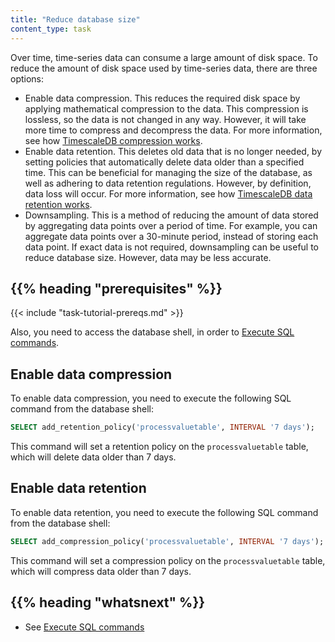 ```yaml
---
title: "Reduce database size"
content_type: task
---
```


<!-- overview -->

Over time, time-series data can consume a large amount of disk space. To reduce
the amount of disk space used by time-series data, there are three options:

- Enable data compression. This reduces the required disk space by applying
mathematical compression to the data. This compression is lossless, so the data
is not changed in any way. However, it will take more time to compress and
decompress the data. For more information, see how
[TimescaleDB compression works](https://docs.timescale.com/timescaledb/latest/how-to-guides/compression/about-compression/#about-compression).
- Enable data retention. This deletes old data that is no longer needed, by
setting policies that automatically delete data older than a specified time. This
can be beneficial for managing the size of the database, as well as adhering to
data retention regulations. However, by definition, data loss will occur. For
more information, see how
[TimescaleDB data retention works](https://docs.timescale.com/timescaledb/latest/how-to-guides/data-retention/about-data-retention/).
- Downsampling. This is a method of reducing the amount of data stored by
aggregating data points over a period of time. For example, you can aggregate
data points over a 30-minute period, instead of storing each data point. If exact
data is not required, downsampling can be useful to reduce database size.
However, data may be less accurate.

## {{% heading "prerequisites" %}}

{{< include "task-tutorial-prereqs.md" >}}

Also, you need to access the database shell, in order to
[Execute SQL commands](/docs/administration/execute-sql-in-database).

<!-- steps -->

## Enable data compression

To enable data compression, you need to execute the following SQL command from
the database shell:

```sql
SELECT add_retention_policy('processvaluetable', INTERVAL '7 days');
```

This command will set a retention policy on the `processvaluetable` table, which
will delete data older than 7 days.

## Enable data retention

To enable data retention, you need to execute the following SQL command from the
database shell:

```sql
SELECT add_compression_policy('processvaluetable', INTERVAL '7 days');
```

This command will set a compression policy on the `processvaluetable` table,
which will compress data older than 7 days.

<!-- discussion -->

<!-- Optional section; add links to information related to this topic. -->
## {{% heading "whatsnext" %}}

- See [Execute SQL commands](/docs/administration/execute-sql-in-database)
